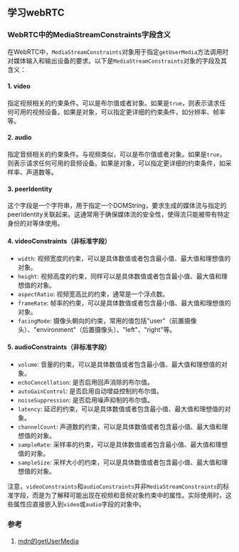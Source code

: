 ## 学习webRTC

### WebRTC中的MediaStreamConstraints字段含义

在WebRTC中，`MediaStreamConstraints`对象用于指定`getUserMedia`方法调用时对媒体输入和输出设备的要求。以下是`MediaStreamConstraints`对象的字段及其含义：

#### 1. video
指定视频相关的约束条件。可以是布尔值或者对象。如果是`true`，则表示请求任何可用的视频设备。如果是对象，可以指定更详细的约束条件，如分辨率、帧率等。

#### 2. audio
指定音频相关的约束条件。与视频类似，可以是布尔值或者对象。如果是`true`，则表示请求任何可用的音频设备。如果是对象，可以指定更详细的约束条件，如采样率、声道数等。

#### 3. peerIdentity
这个字段是一个字符串，用于指定一个DOMString，要求生成的媒体流与指定的peerIdentity关联起来。这通常用于确保媒体流的安全性，使得流只能被带有特定身份的对等体使用。

#### 4. videoConstraints（非标准字段）
- `width`: 视频宽度的约束，可以是具体数值或者包含最小值、最大值和理想值的对象。
- `height`: 视频高度的约束，同样可以是具体数值或者包含最小值、最大值和理想值的对象。
- `aspectRatio`: 视频宽高比的约束，通常是一个浮点数。
- `frameRate`: 帧率的约束，可以是具体数值或者包含最小值、最大值和理想值的对象。
- `facingMode`: 摄像头朝向的约束，常用的值包括"user"（前置摄像头）、"environment"（后置摄像头）、"left"、"right"等。

#### 5. audioConstraints（非标准字段）
- `volume`: 音量的约束，可以是具体数值或者包含最小值、最大值和理想值的对象。
- `echoCancellation`: 是否启用回声消除的布尔值。
- `autoGainControl`: 是否启用自动增益控制的布尔值。
- `noiseSuppression`: 是否启用噪声抑制的布尔值。
- `latency`: 延迟的约束，可以是具体数值或者包含最小值、最大值和理想值的对象。
- `channelCount`: 声道数的约束，可以是具体数值或者包含最小值、最大值和理想值的对象。
- `sampleRate`: 采样率的约束，可以是具体数值或者包含最小值、最大值和理想值的对象。
- `sampleSize`: 采样大小的约束，可以是具体数值或者包含最小值、最大值和理想值的对象。

注意，`videoConstraints`和`audioConstraints`并非`MediaStreamConstraints`的标准字段，而是为了解释可能出现在视频和音频对象约束中的属性。实际使用时，这些属性应直接嵌入到`video`或`audio`字段的对象中。


### 参考
1. [mdn的getUserMedia](https://developer.mozilla.org/zh-CN/docs/Web/API/MediaDevices/getUserMedia)
